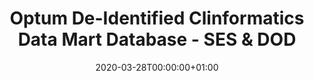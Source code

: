 ---
title: "Optum De-Identified Clinformatics Data Mart Database - SES & DOD"
subtitle: ""
summary: ""
owners:
  - organisation: "Janssen R&D"
    lead: "Janssen R&D"
    alternate: "See Grid"
country: "USA"
source_type: "Insurance claims"
omop: "CDM v5.3"
dbms: "SQL Server"
patient_count: ""
has_covid: "N"
first_time: "No"
data_history: ""
references: [""]

authors: 
    - "Janssen R&D"
    - "See Grid"
tags: []
categories: ["dataset"]
date: 2020-03-28T00:00:00+01:00
lastmod: 2020-03-28T00:00:00+01:00
featured: false
draft: false

links:
    - icon: globe
      icon_pack: fas
      name: More information
      url: ""
image:
      placement: 1
      caption: ""
      focal_point: ""
      preview_only: false
      alt_text: ""
projects: []
---